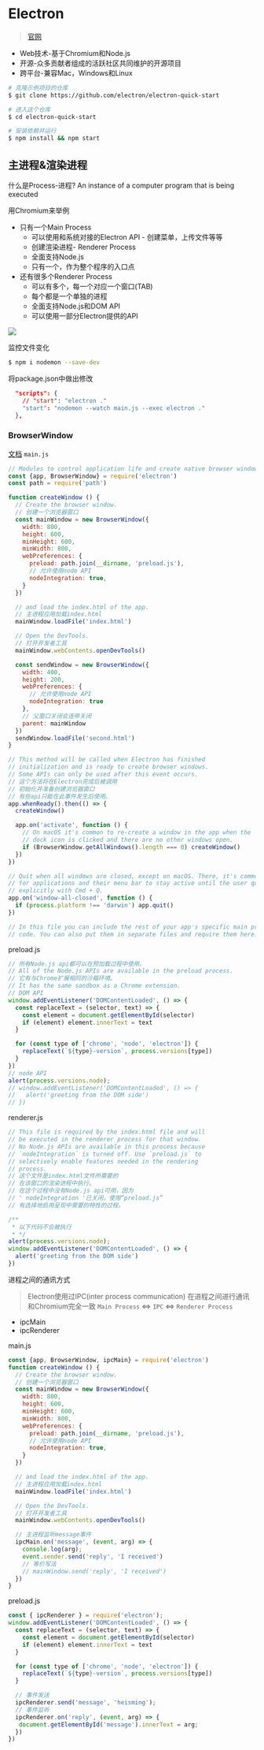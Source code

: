 # Electron
>[官网](https://www.electronjs.org/)
- Web技术-基于Chromium和Node.js
- 开源-众多贡献者组成的活跃社区共同维护的开源项目
- 跨平台-兼容Mac，Windows和Linux

```bash
# 克隆示例项目的仓库
$ git clone https://github.com/electron/electron-quick-start

# 进入这个仓库
$ cd electron-quick-start

# 安装依赖并运行
$ npm install && npm start
```

## 主进程&渲染进程
什么是Process-进程?
An instance of a computer program that is being executed

用Chromium来举例
- 只有一个Main Process
  - 可以使用和系统对接的Electron API - 创建菜单，上传文件等等
  - 创建渲染进程- Renderer Process
  - 全面支持Node.js
  - 只有一个，作为整个程序的入口点
- 还有很多个Renderer Process
  - 可以有多个，每一个对应一个窗口(TAB)
  - 每个都是一个单独的进程
  - 全面支持Node.js和DOM API
  - 可以使用一部分Electron提供的API

![](assets/images/任务管理器看进程.png)


监控文件变化
```bash
$ npm i nodemon --save-dev
```
将package.json中做出修改
```json
  "scripts": {
    // "start": "electron ."
    "start": "nodemon --watch main.js --exec electron ."
  },
```

### BrowserWindow
[文档](https://www.electronjs.org/zh/docs/latest/api/browser-window)
`main.js`
```js
// Modules to control application life and create native browser window
const {app, BrowserWindow} = require('electron')
const path = require('path')

function createWindow () {
  // Create the browser window.
  // 创建一个浏览器窗口
  const mainWindow = new BrowserWindow({
    width: 800,
    height: 600,
    minHeight: 600,
    minWidth: 800,
    webPreferences: {
      preload: path.join(__dirname, 'preload.js'),
      // 允许使用node API
      nodeIntegration: true,
    }
  })

  // and load the index.html of the app.
  // 主进程应用加载index.html
  mainWindow.loadFile('index.html')

  // Open the DevTools.
  // 打开开发者工具
  mainWindow.webContents.openDevTools()

  const sendWindow = new BrowserWindow({
    width: 400,
    height: 200,
    webPreferences: {
      // 允许使用node API
      nodeIntegration: true
    },
    // 父窗口关闭会连带关闭
    parent: mainWindow
  })
  sendWindow.loadFile('second.html')
}

// This method will be called when Electron has finished
// initialization and is ready to create browser windows.
// Some APIs can only be used after this event occurs.
// 这个方法将在Electron完成后被调用
// 初始化并准备创建浏览器窗口
// 有些api只能在此事件发生后使用。
app.whenReady().then(() => {
  createWindow()

  app.on('activate', function () {
    // On macOS it's common to re-create a window in the app when the
    // dock icon is clicked and there are no other windows open.
    if (BrowserWindow.getAllWindows().length === 0) createWindow()
  })
})

// Quit when all windows are closed, except on macOS. There, it's common
// for applications and their menu bar to stay active until the user quits
// explicitly with Cmd + Q.
app.on('window-all-closed', function () {
  if (process.platform !== 'darwin') app.quit()
})

// In this file you can include the rest of your app's specific main process
// code. You can also put them in separate files and require them here.

```

preload.js
```js
// 所有Node.js api都可以在预加载过程中使用。
// All of the Node.js APIs are available in the preload process.
// 它有与Chrome扩展相同的沙箱环境。
// It has the same sandbox as a Chrome extension.
// DOM API
window.addEventListener('DOMContentLoaded', () => {
  const replaceText = (selector, text) => {
    const element = document.getElementById(selector)
    if (element) element.innerText = text
  }

  for (const type of ['chrome', 'node', 'electron']) {
    replaceText(`${type}-version`, process.versions[type])
  }
})
// node API
alert(process.versions.node);
// window.addEventListener('DOMContentLoaded', () => {
//   alert('greeting from the DOM side')
// })

```

renderer.js
```js
// This file is required by the index.html file and will
// be executed in the renderer process for that window.
// No Node.js APIs are available in this process because
// `nodeIntegration` is turned off. Use `preload.js` to
// selectively enable features needed in the rendering
// process.
// 这个文件是index.html文件所需要的
// 在该窗口的渲染进程中执行。
// 在这个过程中没有Node.js api可用，因为
// ' nodeIntegration '已关闭。使用“preload.js”
// 有选择地启用呈现中需要的特性的过程。

/**
 * 以下代码不会被执行
 * */
alert(process.versions.node);
window.addEventListener('DOMContentLoaded', () => {
  alert('greeting from the DOM side')
})
```

进程之间的通讯方式
> Electron使用过IPC(inter process communication) 在进程之间进行通讯和Chromium完全一致
`Main Process` <=> `IPC` <=> `Renderer Process`
- ipcMain
- ipcRenderer

main.js
```js
const {app, BrowserWindow, ipcMain} = require('electron')
function createWindow () {
  // Create the browser window.
  // 创建一个浏览器窗口
  const mainWindow = new BrowserWindow({
    width: 800,
    height: 600,
    minHeight: 600,
    minWidth: 800,
    webPreferences: {
      preload: path.join(__dirname, 'preload.js'),
      // 允许使用node API
      nodeIntegration: true,
    }
  })

  // and load the index.html of the app.
  // 主进程应用加载index.html
  mainWindow.loadFile('index.html')

  // Open the DevTools.
  // 打开开发者工具
  mainWindow.webContents.openDevTools()

  // 主进程监听message事件
  ipcMain.on('message', (event, arg) => {
    console.log(arg);
    event.sender.send('reply', 'I received')
    // 等价写法
    // mainWindow.send('reply', 'I received')
  })
}
```

preload.js
```js
const { ipcRenderer } = require('electron');
window.addEventListener('DOMContentLoaded', () => {
  const replaceText = (selector, text) => {
    const element = document.getElementById(selector)
    if (element) element.innerText = text
  }

  for (const type of ['chrome', 'node', 'electron']) {
    replaceText(`${type}-version`, process.versions[type])
  }

  // 事件发送
  ipcRenderer.send('message', 'heisming');
  // 事件监听
  ipcRenderer.on('reply', (event, arg) => {
   document.getElementById('message').innerText = arg;
  })
})
```

